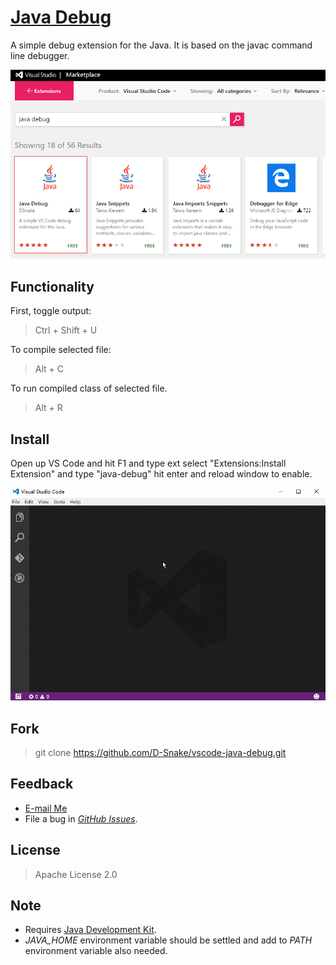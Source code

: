 # [Java Debug](http://d-snake.github.io/vscode-java-debug)

A simple debug extension for the Java. It is based on the javac command line debugger.

![Searching in marketplace](images/marketplace-search.png)

## Functionality
First, toggle output:

> Ctrl + Shift + U

To compile selected file:

> Alt + C
    
To run compiled class of selected file.
 
> Alt + R

## Install
Open up VS Code and hit F1 and type ext select "Extensions:Install Extension" and type "java-debug" hit enter and reload window to enable.

![Installation](images/intall.gif)

## Fork
> git clone https://github.com/D-Snake/vscode-java-debug.git

## Feedback
+ [E-mail Me](mailto:dengbin80@live.com)
+ File a bug in [*GitHub Issues*](https://github.com/D-Snake/vscode-java-debug/issues).

## License
>Apache License 2.0

## Note
+ Requires [Java Development Kit](http://www.oracle.com/technetwork/java/javase/downloads/index.html).
+ *JAVA_HOME* environment variable should be settled and add to *PATH* environment variable also needed.